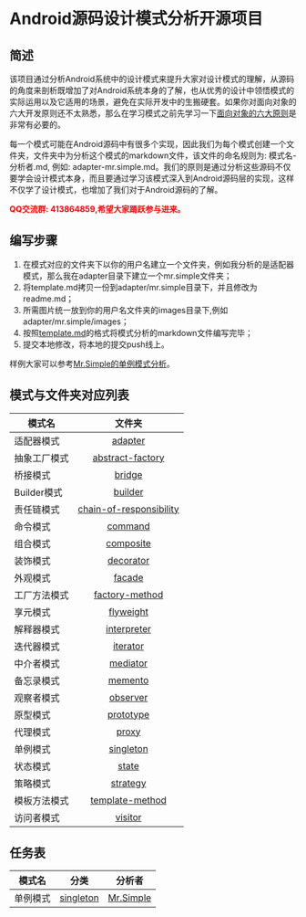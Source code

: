 # Android源码设计模式分析开源项目

## 简述
该项目通过分析Android系统中的设计模式来提升大家对设计模式的理解，从源码的角度来剖析既增加了对Android系统本身的了解，也从优秀的设计中领悟模式的实际运用以及它适用的场景，避免在实际开发中的生搬硬套。如果你对面向对象的六大开发原则还不太熟悉，那么在学习模式之前先学习一下[面向对象的六大原则](oop-principles/oop-principles.md)是非常有必要的。       

每一个模式可能在Android源码中有很多个实现，因此我们为每个模式创建一个文件夹，文件夹中为分析这个模式的markdown文件，该文件的命名规则为: 模式名-分析者.md, 例如: adapter-mr.simple.md。我们的原则是通过分析这些源码不仅要学会设计模式本身，而且要通过学习该模式深入到Android源码层的实现，这样不仅学了设计模式，也增加了我们对于Android源码的了解。

**<font color="red">QQ交流群: 413864859,希望大家踊跃参与进来。</font>**

## 编写步骤
1. 在模式对应的文件夹下以你的用户名建立一个文件夹，例如我分析的是适配器模式，那么我在adapter目录下建立一个mr.simple文件夹；
2. 将template.md拷贝一份到adapter/mr.simple目录下，并且修改为readme.md；
3. 所需图片统一放到你的用户名文件夹的images目录下,例如adapter/mr.simple/images；
4. 按照[template.md](template.md)的格式将模式分析的markdown文件编写完毕；
5. 提交本地修改，将本地的提交push线上。
 
样例大家可以参考[Mr.Simple的单例模式分析](singleton/mr.simple)。    

## 模式与文件夹对应列表
| 模式名        | 文件夹           |
| ------------- |:-------------:| 
|    适配器模式    |  [adapter](adapter)			|  
|    抽象工厂模式  |   [abstract-factory](abstract-factory) |    
| 	 桥接模式	     |    [bridge](bridge)	 		|    
|    Builder模式 |   		[builder](builder)	|  
|    责任链模式   |   [chain-of-responsibility](chain-of-responsibility) |    
| 	 命令模式	    |     [command](command)		 | 
|    组合模式    |  	[composite](composite)		|  
|    装饰模式  	|   [decorator](decorator)	 	|    
| 	 外观模式	     |      [facade](facade)		| 
|    工厂方法模式  |  [factory-method](factory-method) |  
|    享元模式  	 |    [flyweight](flyweight)	|    
| 	 解释器模式	 |  [interpreter](interpreter) | 
|    迭代器模式    |  [iterator](iterator)		|  
|    中介者模式   |    [mediator](mediator)		|    
| 	 备忘录模式	 |   [memento](memento)	  		| 
|    观察者模式   |  [observer](observer)		|  
|    原型模式  	|   [prototype](prototype)	 	|    
| 	 代理模式	    |     [proxy](proxy)			| 
|    单例模式    |  [singleton](singleton)		|  
|    状态模式  	|    [state](state)				|    
| 	 策略模式	     |     [strategy](strategy)	 	| 
|    模板方法模式  |   [template-method](template-method) |    
| 	 访问者模式	 |     [visitor](visitor)	 	|   

## 任务表
| 	模式名 		 | 		分类  	 | 		分析者    |
| ------------- |:-------------:| ------------- |
|    单例模式    |  [singleton](singleton/mr.simple)	 | [Mr.Simple](https://github.com/bboyfeiyu)
